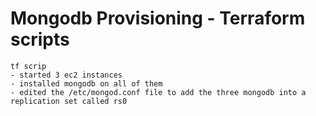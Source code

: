 # Mongodb Provisioning - Terraform scripts
``` text
tf scrip 
- started 3 ec2 instances 
- installed mongodb on all of them
- edited the /etc/mongod.conf file to add the three mongodb into a replication set called rs0
